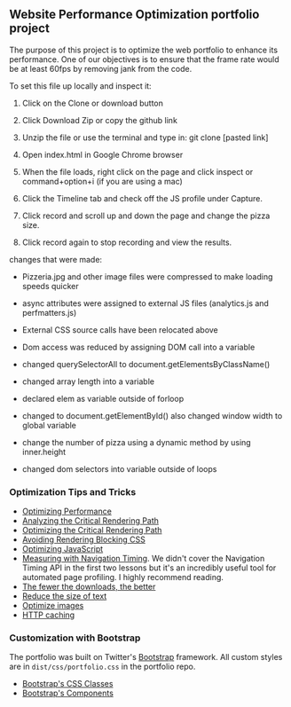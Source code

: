 ## Website Performance Optimization portfolio project

The purpose of this project is to optimize the web portfolio to enhance its performance. One of our objectives is to ensure that the frame rate would be at least 60fps by removing
jank from the code.

To set this file up locally and inspect it:

1) Click on the Clone or download button

2) Click Download Zip or copy the github link

2) Unzip the file or use the terminal and type in: git clone [pasted link]

3) Open index.html in Google Chrome browser

4)  When the file loads, right click on the page and click inspect or command+option+i (if you are using a mac)

5) Click the Timeline tab and check off the JS profile under Capture.

6) Click record and scroll up and down the page and change the pizza size.

7) Click record again to stop recording and view the results.

changes that were made:

* Pizzeria.jpg and other image files were compressed to make loading speeds quicker

* async attributes were assigned to external JS files (analytics.js and perfmatters.js)

* External CSS source calls have been relocated above </body>

* Dom access was reduced by assigning DOM call into a variable

* changed querySelectorAll to document.getElementsByClassName()

* changed array length into a variable

* declared elem as variable outside of forloop

* changed to document.getElementById() also changed window width to global variable

* change the number of pizza using a dynamic method by using inner.height

* changed dom selectors into variable outside of loops

### Optimization Tips and Tricks
* [Optimizing Performance](https://developers.google.com/web/fundamentals/performance/ "web performance")
* [Analyzing the Critical Rendering Path](https://developers.google.com/web/fundamentals/performance/critical-rendering-path/analyzing-crp.html "analyzing crp")
* [Optimizing the Critical Rendering Path](https://developers.google.com/web/fundamentals/performance/critical-rendering-path/optimizing-critical-rendering-path.html "optimize the crp!")
* [Avoiding Rendering Blocking CSS](https://developers.google.com/web/fundamentals/performance/critical-rendering-path/render-blocking-css.html "render blocking css")
* [Optimizing JavaScript](https://developers.google.com/web/fundamentals/performance/critical-rendering-path/adding-interactivity-with-javascript.html "javascript")
* [Measuring with Navigation Timing](https://developers.google.com/web/fundamentals/performance/critical-rendering-path/measure-crp.html "nav timing api"). We didn't cover the Navigation Timing API in the first two lessons but it's an incredibly useful tool for automated page profiling. I highly recommend reading.
* <a href="https://developers.google.com/web/fundamentals/performance/optimizing-content-efficiency/eliminate-downloads.html">The fewer the downloads, the better</a>
* <a href="https://developers.google.com/web/fundamentals/performance/optimizing-content-efficiency/optimize-encoding-and-transfer.html">Reduce the size of text</a>
* <a href="https://developers.google.com/web/fundamentals/performance/optimizing-content-efficiency/image-optimization.html">Optimize images</a>
* <a href="https://developers.google.com/web/fundamentals/performance/optimizing-content-efficiency/http-caching.html">HTTP caching</a>

### Customization with Bootstrap
The portfolio was built on Twitter's <a href="http://getbootstrap.com/">Bootstrap</a> framework. All custom styles are in `dist/css/portfolio.css` in the portfolio repo.

* <a href="http://getbootstrap.com/css/">Bootstrap's CSS Classes</a>
* <a href="http://getbootstrap.com/components/">Bootstrap's Components</a>
